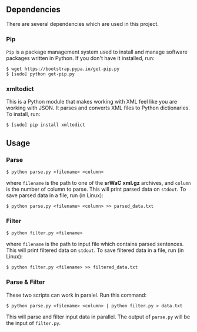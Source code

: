 ## Dependencies
There are several dependencies which are used in this project. 
### Pip
`Pip` is a package management system used to install and manage software packages written in Python. If you don't have it installed, run:
    
    $ wget https://bootstrap.pypa.io/get-pip.py
    $ [sudo] python get-pip.py

### xmltodict
This is a Python module that makes working with XML feel like you are working with JSON. It parses and converts XML files to Python dictionaries. To install, run:

    $ [sudo] pip install xmltodict
## Usage

### Parse
    $ python parse.py <filename> <column>
where `filename` is the path to one of the **srWaC** **xml.gz** archives, and `column` is the number of column to parse. This will print parsed data on `stdout`.
To save parsed data in a file, run (in Linux):

    $ python parse.py <filename> <column> >> parsed_data.txt
	
### Filter
	$ python filter.py <filename>
where `filename` is the path to input file which contains parsed sentences. This will print filtered data on `stdout`.
To save filtered data in a file, run (in Linux):

	$ python filter.py <filename> >> filtered_data.txt
	
### Parse & Filter
These two scripts can work in paralel. Run this command:

	$ python parse.py <filename> <column> | python filter.py > data.txt
	
This will parse and filter input data in parallel. The output of `parse.py` will be the input of `filter.py`.
